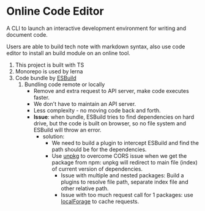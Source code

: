 # Online Code Editor
A CLI to launch an interactive development environment for writing and document code.

Users are able to build tech note with markdown syntax, also use code editor to install an build module on an online tool.
1. This project is built with TS
2. Monorepo is used by lerna
3. Code bundle by [ESBuild](https://esbuild.github.io)
   1. Bundling code remote or locally
      - Remove and extra request to API server, make code executes faster.
      - We don't have to maintain an API server.
      - Less complexity - no moving code back and forth.
      - **Issue**: when bundle, ESBuild tries to find dependencies on hard drive, but the code is built on browser, so no file system and ESBuild will throw an error.
        - solution: 
          - We need to build a plugin to intercept ESBuild and find the path should be for the dependencies.
          - Use [unpkg](https://unpkg.com) to overcome CORS issue when we get the package from npm: unpkg will redirect to main file (index) of current version of dependencies.
            - Issue with multiple and nested packages: Build a plugins to resolve file path, separate index file and other relative path.
            - Issue with too much request call for 1 packages: use [localForage](https://www.npmjs.com/package/localforage) to cache requests.
